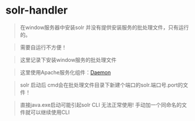 # solr-handler
> 在window服务器中安装solr 并没有提供安装服务的批处理文件，只有运行的。

> 需要自运行不方便！

> 这里记录下安装window服务的批处理文件

> 这里使用Apache服务化组件：[Daemon](http://commons.apache.org/proper/commons-daemon/procrun.html)

> solr 启动后 cmd会在批处理文件目录下新建个端口的solr.端口号.port的文件！

> 直接java.exe启动可能引起solr CLI 无法正常使用! 手动加一个同命名的文件就可以继续使用CLI
